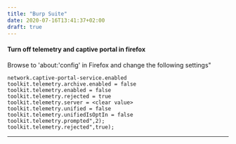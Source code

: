```yaml
---
title: "Burp Suite"
date: 2020-07-16T13:41:37+02:00
draft: true
---
```

#### Turn off telemetry and captive portal in firefox
Browse to 'about:'config' in Firefox and change the following settings"
```
network.captive-portal-service.enabled
toolkit.telemetry.archive.enabled = false
toolkit.telemetry.enabled = false
toolkit.telemetry.rejected = true
toolkit.telemetry.server = <clear value>
toolkit.telemetry.unified = false
toolkit.telemetry.unifiedIsOptIn = false
toolkit.telemetry.prompted",2);
toolkit.telemetry.rejected",true);
```
***